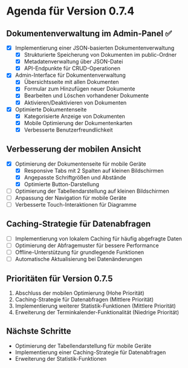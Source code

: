 # Agenda für Version 0.7.4

## Dokumentenverwaltung im Admin-Panel ✅
- [x] Implementierung einer JSON-basierten Dokumentenverwaltung
  - [x] Strukturierte Speicherung von Dokumenten im public-Ordner
  - [x] Metadatenverwaltung über JSON-Datei
  - [x] API-Endpunkte für CRUD-Operationen
- [x] Admin-Interface für Dokumentenverwaltung
  - [x] Übersichtsseite mit allen Dokumenten
  - [x] Formular zum Hinzufügen neuer Dokumente
  - [x] Bearbeiten und Löschen vorhandener Dokumente
  - [x] Aktivieren/Deaktivieren von Dokumenten
- [x] Optimierte Dokumentenseite
  - [x] Kategorisierte Anzeige von Dokumenten
  - [x] Mobile Optimierung der Dokumentenkarten
  - [x] Verbesserte Benutzerfreundlichkeit

## Verbesserung der mobilen Ansicht
- [x] Optimierung der Dokumentenseite für mobile Geräte
  - [x] Responsive Tabs mit 2 Spalten auf kleinen Bildschirmen
  - [x] Angepasste Schriftgrößen und Abstände
  - [x] Optimierte Button-Darstellung
- [ ] Optimierung der Tabellendarstellung auf kleinen Bildschirmen
- [ ] Anpassung der Navigation für mobile Geräte
- [ ] Verbesserte Touch-Interaktionen für Diagramme

## Caching-Strategie für Datenabfragen
- [ ] Implementierung von lokalem Caching für häufig abgefragte Daten
- [ ] Optimierung der Abfragemuster für bessere Performance
- [ ] Offline-Unterstützung für grundlegende Funktionen
- [ ] Automatische Aktualisierung bei Datenänderungen

## Prioritäten für Version 0.7.5
1. Abschluss der mobilen Optimierung (Hohe Priorität)
2. Caching-Strategie für Datenabfragen (Mittlere Priorität)
3. Implementierung weiterer Statistik-Funktionen (Mittlere Priorität)
4. Erweiterung der Terminkalender-Funktionalität (Niedrige Priorität)

## Nächste Schritte
- Optimierung der Tabellendarstellung für mobile Geräte
- Implementierung einer Caching-Strategie für Datenabfragen
- Erweiterung der Statistik-Funktionen